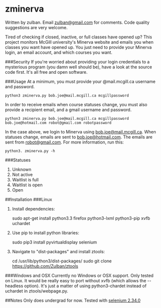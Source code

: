 zminerva
========
Written by zulban. Email zulban@gmail.com for comments. Code quality suggestions are very welcome.

Tired of checking if closed, inactive, or full classes have opened up? This project monitors McGill university's Minerva website and emails you when classes you want have opened up. You just need to provide your Minerva login, an email account, and which courses you want.

###Security
If you're worried about providing your login credentials to a mysterious program (you damn well should be), have a look at the source code first. It's all free and open software. 

###Usage
At a minimum, you must provide your @mail.mcgill.ca username and password.

	python3 zminerva.py bob.joe@mail.mcgill.ca mcgillpassword

In order to receive emails when course statuses change, you must also provide a recipient email, and a gmail username and password.

	python3 zminerva.py bob.joe@mail.mcgill.ca mcgillpassword bob.joe@hotmail.com robot@gmail.com robotpassword
	
In the case above, we login to Minerva using bob.joe@mail.mcgill.ca. When statuses change, emails are sent to bob.joe@hotmail.com. The emails are sent from robot@gmail.com. For more information, run this:

	python3. zminerva.py -h  

###Statuses
1. Unknown
2. Not active
3. Waitlist is full
4. Waitlist is open
5. Open

##Installation
###Linux
1. Install dependencies: 

	sudo apt-get install python3.3 firefox python3-lxml python3-pip xvfb uchardet 

2. Use pip to install python libraries:

	sudo pip3 install pyvirtualdisplay selenium

3. Navigate to "dist-packages" and install ztools:

	cd /usr/lib/python3/dist-packages/
	sudo git clone https://github.com/Zulban/ztools

###Windows and OSX
Currently no Windows or OSX support. Only tested on Linux. It would be really easy to port without xvfb (which allows the --headless option). It's just a matter of using python3-chardet instead of uchardet in ztools/webpage.py.

##Notes
Only does undergrad for now.
Tested with [selenium 2.34.0](https://pypi.python.org/packages/source/s/selenium/selenium-2.34.0.tar.gz)